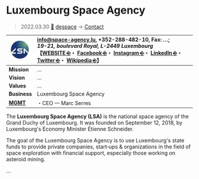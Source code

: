 # Luxembourg Space Agency
> 2022.03.30 [🚀](../../index/index.md) [despace](../index.md) → [Contact](../contact.md)

|[![](../f/contact/l/lu_space_agency_logo1_thumb.webp)](../f/contact/l/lu_space_agency_logo1.webp)|<info@space-agency.lu>, +352-288-482-10, Fax: …;<br> *19-21, boulevard Royal, L-2449 Luxembourg*<br> 【[WEBSITE ⎆](http://space-agency.public.lu/)・ [Facebook ⎆](https://www.facebook.com/LuxembourgSpaceAgency)・ [Instagram ⎆](https://www.instagram.com/luxspaceagency/?igshid=t4ls3tg9cju1)・ [LinkedIn ⎆](https://www.linkedin.com/company/luxembourg-space-agency/)・ [Twitter ⎆](https://twitter.com/luxspaceagency)・ [Wikipedia ⎆](https://en.wikipedia.org/wiki/Luxembourg_Space_Agency)】|
|:-|:-|
|**Mission**|…|
|**Vision**|…|
|**Values**|…|
|**Business**|Luxembourg Space Agency|
|**[MGMT](../mgmt.md)**|・CEO — Marc Serres|

The **Luxembourg Space Agency (LSA)** is the national space agency of the Grand Duchy of Luxembourg. It was founded on September 12, 2018, by Luxembourg's Economy Minister Étienne Schneider.

The goal of the Luxembourg Space Agency is to use Luxembourg's state funds to provide private companies, start‑ups & organizations in the field of space exploration with financial support, especially those working on asteroid mining.

<p style="page-break-after:always"> </p>

…
